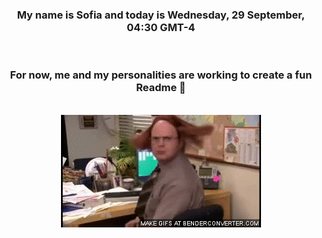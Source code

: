 


<div align="center">
<h3 >My name is Sofia and today is Wednesday, 29 September, 04:30 GMT-4</h3><br>
<h3 >For now, me and my personalities are working to create a fun Readme 👋
</h3><br>
<img src='img/dwight.gif' alt='working...'/>
</div>
